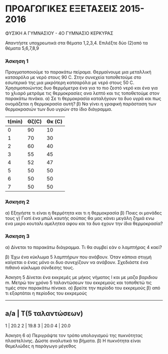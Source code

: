 
# ΠΡΟΑΓΩΓΙΚΕΣ ΕΞΕΤΑΣΕΙΣ 2015-2016 
ΦΥΣΙΚΗ Α ΓΥΜΝΑΣΙΟΥ - 4Ο ΓΥΜΝΑΣΙΟ ΚΕΡΚΥΡΑΣ

Απαντήστε υποχρεωτικά στα θέματα 1,2,3,4. Επιλέξτε δύο (2)από τα θέματα 5,6,7,8,9

### Άσκηση 1
   Πραγματοποιούμε το παρακάτω πείραμα.
Θερμαίνουμε μια μεταλλική κατσαρόλα με νερό στους 90 C.
Στην συνεχεία τοποθετούμε στο εσωτερικό της μια μικρότερη κατσαρόλα με νερό στους 50 C.
   Χρησιμοποιώντας δυο θερμόμετρα ένα για το πιο ζεστό νερό και ένα για το χλιαρό μετράμε τις θερμοκρασίες ανα λεπτό και τις τοποθετούμε στον παρακάτω πινάκα.
α) Σε τι θερμοκρασία καταλήγουν τα δυο υγρά και πως ονομάζεται η θερμοκρασία αυτή?
β) Να γίνει η γραφική παράσταση των θερμοκρασιών των δυο υγρών στο ίδιο διάγραμμα.


t(min)  |  Θζ(C)|	Θκ (C)
-----   |-------|---------
0		|	90	|	10
1		|	70	|	30
2		|	60	|	40
3		|	55	|	45
4		|	52	|	47
5		|	50	|	50
6		|	50	|	50
7		|	50	|	50

### Άσκηση 2
α) Εξηγήστε τι είναι η θερμότητα και τι η θερμοκρασία 
β) Ποιες οι μονάδες τους 
γ) Γιατί ένα μπώλ καυτής σούπας θα μας κάνει μεγάλη ζημιά ενω ενα μικρο κουταλι αμελητεα αφου και τα δυο εχουν την ίδια θερμοκρασία?

### Άσκηση 3
α) Δίνεται το παρακάτω διάγραμμα. Τι θα συμβεί εάν ο λαμπτήρας 4 καεί?







β) Έχω ένα κύκλωμα 5 λαμπτήρων που ανάβουν. Όταν κάποια στιγμή καίγεται ο ένας μόνο οι δυο συνεχίζουν να ανάβουν.
Σχεδιάστε ένα πιθανό κύκλωμα σύνδεσης τους.


Άσκηση 5
Δίνεται ένα εκκρεμές με μήκος νήματος l και με μαζα βαριδιου m.
Μετρώ τον χρόνο 5 ταλαντώσεων του εκκρεμούς και τοποθετώ τις τιμές στον παρακάτω πίνακα.
α) βρείτε την περίοδο του εκκρεμούς
β) από τι εξαρτάται η περίοδος του εκκρεμούς

-------------------------------------------------
a/a		|	T(5 ταλαντώσεων)
--------------------------------------------------
1		|	20.2
2		|	19.8
3		|	20.0
4		|	20.0

Άσκηση 6
α) Περιγράψτε τον τρόπο υπολογισμού της πυκνότητας πλαστελίνης. Δώστε αναλυτικά τα βήματα.
β) Η πυκνότητα είναι θεμελιώδες η παράγωγο μέγεθος
